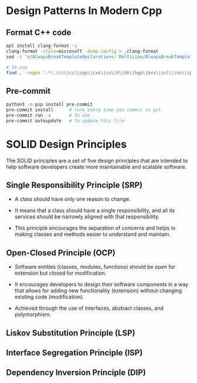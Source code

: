 # Design Patterns In Modern Cpp

## Format C++ code

```bash
apt install clang-format -y
clang-format -style=microsoft -dump-config > .clang-format
sed -i 's/AlwaysBreakTemplateDeclarations: MultiLine/AlwaysBreakTemplateDeclarations: Yes/g' .clang-format

# To use
find . -regex '.*\.\(c\|cc\|cpp\|cxx\|cu\|h\|hh\|hpp\|hxx\|inl\|inc\|ipp\|m\|mm\)$' -exec clang-format -style=file -i {} \;
```

## Pre-commit

```bash
python3 -m pip install pre-commit
pre-commit install      # runs every time you commit in git
pre-commit run -a       # To use
pre-commit autoupdate   # To update this file
```

# SOLID Design Principles

The SOLID principles are a set of five design principles that are intended to help software developers create more maintainable and scalable software.

## Single Responsibility Principle (SRP)

- A class should have only one reason to change.

- It means that a class should have a single responsibility, and all its services should be narrowly aligned with that responsibility.

- This principle encourages the separation of concerns and helps in making classes and methods easier to understand and maintain.

## Open-Closed Principle (OCP)

- Software entities (classes, modules, functions) should be open for extension but closed for modification.

- It encourages developers to design their software components in a way that allows for adding new functionality (extension) without changing existing code (modification).

- Achieved through the use of interfaces, abstract classes, and polymorphism.

## Liskov Substitution Principle (LSP)

## Interface Segregation Principle (ISP)


## Dependency Inversion Principle (DIP)


